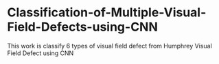 # Classification-of-Multiple-Visual-Field-Defects-using-CNN
This work is classify 6 types of visual field defect from Humphrey Visual Field Defect using CNN 
